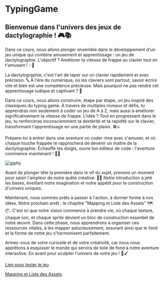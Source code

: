 # TypingGame

## Bienvenue dans l'univers des jeux de dactylographie ! 🎮📚

Dans ce cours, nous allons plonger ensemble dans le développement d'un jeu unique qui combine amusement et apprentissage : un jeu de dactylographie. L'objectif ? Améliorer ta vitesse de frappe au clavier tout en t'amusant ! 💡🚀

La dactylographie, c'est l'art de taper sur un clavier rapidement et avec précision. 🔤 À l'ère du numérique, où les claviers sont partout, savoir écrire vite et bien est une compétence précieuse. Mais pourquoi ne pas rendre cet apprentissage ludique et captivant ? 🌟

Dans ce cours, nous allons construire, étape par étape, un jeu inspiré des classiques du typing game. À travers de multiples niveaux et défis, tu apprendras non seulement à coder un jeu de A à Z, mais aussi à améliorer significativement ta vitesse de frappe. L'idée ? Tout en progressant dans le jeu, tu renforceras inconsciemment ta dextérité et ta rapidité sur le clavier, transformant l'apprentissage en une partie de plaisir. 🛠️🔝

Prépare-toi à entrer dans une aventure où coder rime avec s'amuser, et où chaque touche frappée te rapprochera de devenir un maître de la dactylographie. Échauffe tes doigts, ouvre ton éditeur de code : l'aventure commence maintenant ! 🌈👾

![giphy](Création-Du-Jeu/Images/giphy.gif)

Avant de plonger tête la première dans le vif du sujet, prenons un moment pour saisir l'ampleur de notre quête créative. 🌈🎨 Notre introduction a jeté les bases, éveillant notre imagination et notre appétit pour la construction d'univers uniques. 

Maintenant, nous sommes prêts à passer à l'action, à donner forme à nos idées. Notre prochain arrêt : le chapitre "Mapping et Liste des Assets" 🗺️📦. C'est ici que notre vision commence à prendre vie, où chaque texture, chaque son, et chaque sprite devient un bloc de construction essentiel de notre œuvre. Dans cette phase, nous apprendrons à organiser ces ressources vitales, à les mapper astucieusement, assurant ainsi que le fond et la forme de notre jeu s'harmonisent parfaitement.

Armez-vous de votre curiosité et de votre créativité, car nous nous apprêtons à esquisser le monde qui servira de toile de fond à notre aventure interactive. En avant pour sculpter l'univers de votre jeu ! 🚀🖌️

[Lien pour tester le jeu](https://gd.games/instant-builds/646188f9-fb20-489e-bf43-a96d9e8a7853)

[Mapping et Liste des Assets](https://github.com/g404-code-gaming/TypingGame/blob/main/Création-Du-Jeu/1.Mapping%20et%20Liste%20des%20Assets.md)
